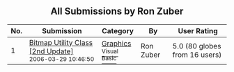 ﻿<div align="center">

## All Submissions by Ron Zuber

</div>

No.  | Submission | Category | By   | User Rating
---- | ---------- | -------- | ---- | -----------
1 | [Bitmap Utility Class \[2nd Update\]<br /><sup>2006-03-29 10:46:50</sup>](https://github.com/Planet-Source-Code/ron-zuber-bitmap-utility-class-2nd-update__1-64749) | [Graphics<br /><sup>Visual Basic</sup>](../ByCategory/graphics__1-46.md) | Ron Zuber | 5.0 (80 globes from 16 users)
